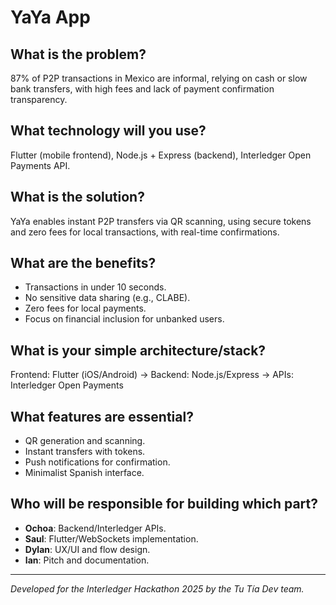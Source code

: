 # YaYa App

## What is the problem?
87% of P2P transactions in Mexico are informal, relying on cash or slow bank transfers, with high fees and lack of payment confirmation transparency.

## What technology will you use?
Flutter (mobile frontend), Node.js + Express (backend), Interledger Open Payments API.

## What is the solution?
YaYa enables instant P2P transfers via QR scanning, using secure tokens and zero fees for local transactions, with real-time confirmations.

## What are the benefits?
- Transactions in under 10 seconds.
- No sensitive data sharing (e.g., CLABE).
- Zero fees for local payments.
- Focus on financial inclusion for unbanked users.

## What is your simple architecture/stack?
Frontend: Flutter (iOS/Android) → Backend: Node.js/Express → APIs: Interledger Open Payments

## What features are essential?
- QR generation and scanning.
- Instant transfers with tokens.
- Push notifications for confirmation.
- Minimalist Spanish interface.

## Who will be responsible for building which part?
- **Ochoa**: Backend/Interledger APIs.
- **Saul**: Flutter/WebSockets implementation.
- **Dylan**: UX/UI and flow design.
- **Ian**: Pitch and documentation.

---  
*Developed for the Interledger Hackathon 2025 by the Tu Tía Dev team.*